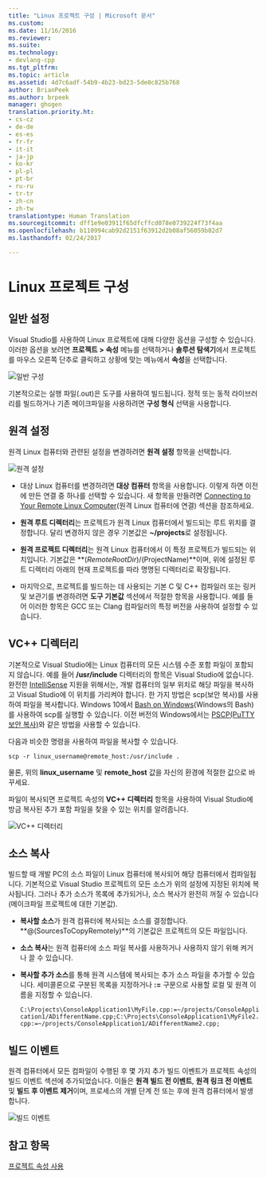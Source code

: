 ```yaml
---
title: "Linux 프로젝트 구성 | Microsoft 문서"
ms.custom: 
ms.date: 11/16/2016
ms.reviewer: 
ms.suite: 
ms.technology:
- devlang-cpp
ms.tgt_pltfrm: 
ms.topic: article
ms.assetid: 4d7c6adf-54b9-4b23-bd23-5de0c825b768
author: BrianPeek
ms.author: brpeek
manager: ghogen
translation.priority.ht:
- cs-cz
- de-de
- es-es
- fr-fr
- it-it
- ja-jp
- ko-kr
- pl-pl
- pt-br
- ru-ru
- tr-tr
- zh-cn
- zh-tw
translationtype: Human Translation
ms.sourcegitcommit: dff1e9e03911f65dfcffcd078e0739224f73f4aa
ms.openlocfilehash: b110994cab92d2151f63912d2b08af56059b82d7
ms.lasthandoff: 02/24/2017

---
```


# <a name="configure-a-linux-project"></a>Linux 프로젝트 구성

## <a name="general-settings"></a>일반 설정
Visual Studio를 사용하여 Linux 프로젝트에 대해 다양한 옵션을 구성할 수 있습니다.  이러한 옵션을 보려면 **프로젝트 > 속성** 메뉴를 선택하거나 **솔루션 탐색기**에서 프로젝트를 마우스 오른쪽 단추로 클릭하고 상황에 맞는 메뉴에서 **속성**을 선택합니다.

![일반 구성](media/settings_general.png)

기본적으로는 실행 파일(.out)은 도구를 사용하여 빌드됩니다.  정적 또는 동적 라이브러리를 빌드하거나 기존 메이크파일을 사용하려면 **구성 형식** 선택을 사용합니다.

## <a name="remote-settings"></a>원격 설정
원격 Linux 컴퓨터와 관련된 설정을 변경하려면 **원격 설정** 항목을 선택합니다.

![원격 설정](media/settings_remote.png)

* 대상 Linux 컴퓨터를 변경하려면 **대상 컴퓨터** 항목을 사용합니다.  이렇게 하면 이전에 만든 연결 중 하나를 선택할 수 있습니다.  새 항목을 만들려면 [Connecting to Your Remote Linux Computer](connect-to-your-remote-linux-computer.md)(원격 Linux 컴퓨터에 연결) 섹션을 참조하세요.

* **원격 루트 디렉터리**는 프로젝트가 원격 Linux 컴퓨터에서 빌드되는 루트 위치를 결정합니다.  달리 변경하지 않은 경우 기본값은 **~/projects**로 설정됩니다.

* **원격 프로젝트 디렉터리**는 원격 Linux 컴퓨터에서 이 특정 프로젝트가 빌드되는 위치입니다.  기본값은 **$(RemoteRootDir)/$(ProjectName)**이며, 위에 설정된 루트 디렉터리 아래의 현재 프로젝트를 따라 명명된 디렉터리로 확장됩니다.

* 마지막으로, 프로젝트를 빌드하는 데 사용되는 기본 C 및 C++ 컴파일러 또는 링커 및 보관기를 변경하려면 **도구 기본값** 섹션에서 적절한 항목을 사용합니다.  예를 들어 이러한 항목은 GCC 또는 Clang 컴파일러의 특정 버전을 사용하여 설정할 수 있습니다.

## <a name="vc-directories"></a>VC++ 디렉터리
기본적으로 Visual Studio에는 Linux 컴퓨터의 모든 시스템 수준 포함 파일이 포함되지 않습니다.  예를 들어 **/usr/include** 디렉터리의 항목은 Visual Studio에 없습니다.  완전한 [IntelliSense](/visualstudio/ide/using-intellisense) 지원을 위해서는, 개발 컴퓨터의 일부 위치로 해당 파일을 복사하고 Visual Studio에 이 위치를 가리켜야 합니다.  한 가지 방법은 scp(보안 복사)를 사용하여 파일을 복사합니다.  Windows 10에서 [Bash on Windows](https://msdn.microsoft.com/commandline/wsl/about)(Windows의 Bash)를 사용하여 scp를 실행할 수 있습니다.  이전 버전의 Windows에서는 [PSCP(PuTTY 보안 복사)](http://www.chiark.greenend.org.uk/~sgtatham/putty/download.html)와 같은 방법을 사용할 수 있습니다.

다음과 비슷한 명령을 사용하여 파일을 복사할 수 있습니다.

`scp -r linux_username@remote_host:/usr/include .`

물론, 위의 **linux_username** 및 **remote_host** 값을 자신의 환경에 적절한 값으로 바꾸세요.

파일이 복사되면 프로젝트 속성의 **VC++ 디렉터리** 항목을 사용하여 Visual Studio에 방금 복사된 추가 포함 파일을 찾을 수 있는 위치를 알려줍니다.

![VC++ 디렉터리](media/settings_directories.png)

## <a name="copy-sources"></a>소스 복사
빌드할 때 개발 PC의 소스 파일이 Linux 컴퓨터에 복사되어 해당 컴퓨터에서 컴파일됩니다.  기본적으로 Visual Studio 프로젝트의 모든 소스가 위의 설정에 지정된 위치에 복사됩니다.  그러나 추가 소스가 목록에 추가되거나, 소스 복사가 완전히 꺼질 수 있습니다(메이크파일 프로젝트에 대한 기본값).

* **복사할 소스**가 원격 컴퓨터에 복사되는 소스를 결정합니다.  **@(SourcesToCopyRemotely)**의 기본값은 프로젝트의 모든 파일입니다.

* **소스 복사**는 원격 컴퓨터에 소스 파일 복사를 사용하거나 사용하지 않기 위해 켜거나 끌 수 있습니다.

* **복사할 추가 소스**를 통해 원격 시스템에 복사되는 추가 소스 파일을 추가할 수 있습니다.  세미콜론으로 구분된 목록을 지정하거나 **:=** 구문으로 사용할 로컬 및 원격 이름을 지정할 수 있습니다.

  `C:\Projects\ConsoleApplication1\MyFile.cpp:=~/projects/ConsoleApplication1/ADifferentName.cpp;C:\Projects\ConsoleApplication1\MyFile2.cpp:=~/projects/ConsoleApplication1/ADifferentName2.cpp;`

## <a name="build-events"></a>빌드 이벤트
원격 컴퓨터에서 모든 컴파일이 수행된 후 몇 가지 추가 빌드 이벤트가 프로젝트 속성의 빌드 이벤트 섹션에 추가되었습니다.  이들은 **원격 빌드 전 이벤트**, **원격 링크 전 이벤트** 및 **빌드 후 이벤트 제거**이며, 프로세스의 개별 단계 전 또는 후에 원격 컴퓨터에서 발생합니다.

![빌드 이벤트](media/settings_buildevents.png)

## <a name="see-also"></a>참고 항목
[프로젝트 속성 사용](../ide/working-with-project-properties.md)
